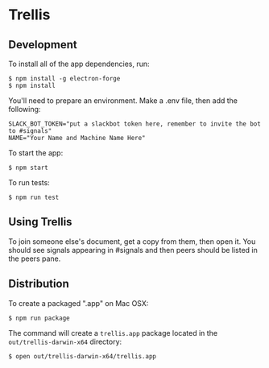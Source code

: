 # Trellis

## Development

To install all of the app dependencies, run:

    $ npm install -g electron-forge
    $ npm install

You'll need to prepare an environment. Make a .env file, then add the following:

```
SLACK_BOT_TOKEN="put a slackbot token here, remember to invite the bot to #signals"
NAME="Your Name and Machine Name Here"
```

To start the app:

    $ npm start

To run tests:

    $ npm run test

## Using Trellis

To join someone else's document, get a copy from them, then open it. You should see signals appearing in #signals and then peers should be listed in the peers pane. 

## Distribution

To create a packaged ".app" on Mac OSX:

    $ npm run package

The command will create a `trellis.app` package located in the `out/trellis-darwin-x64` directory:

    $ open out/trellis-darwin-x64/trellis.app

